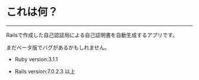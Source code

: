 # これは何？
----

Railsで作成した自己認証局による自己証明書を自動生成するアプリです。

まだベータ版でバグがあるかもしれません。

* Ruby version:3.1.1

* Rails version:7.0.2.3 以上

